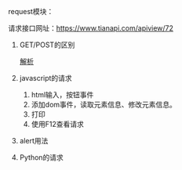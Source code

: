 request模块：

请求接口网址：https://www.tianapi.com/apiview/72

1. GET/POST的区别

   [解析](https://juejin.cn/post/7219889814114975804?searchId=20231127163332127AF532BAB8E3CA6926)

2. javascript的请求
   1. html输入，按钮事件
   2. 添加dom事件，读取元素信息、修改元素信息。
   3. 打印
   4. 使用F12查看请求
5. alert用法
   
3. Python的请求

